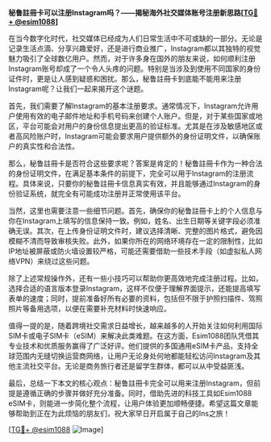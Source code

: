 **秘鲁註冊卡可以注册Instagram吗？——揭秘海外社交媒体账号注册新思路[[TG💪+ @esim1088](https://t.me/s/esim1088)]**

在当今数字化时代，社交媒体已经成为人们日常生活中不可或缺的一部分。无论是记录生活点滴、分享兴趣爱好，还是进行商业推广，Instagram都以其独特的视觉魅力吸引了全球数亿用户。然而，对于许多身在国外的朋友来说，如何顺利注册Instagram账号却成了一个令人头疼的问题。特别是当涉及到使用不同国家的身份证件时，更是让人感到疑惑和困扰。那么，秘鲁註冊卡到底能不能用来注册Instagram呢？让我们一起来揭开这个谜题。

首先，我们需要了解Instagram的基本注册要求。通常情况下，Instagram允许用户使用有效的电子邮件地址和手机号码来创建个人账户。但是，对于某些国家或地区，平台可能会对用户的身份信息提出更高的验证标准。尤其是在涉及敏感地区或者高风险账户时，Instagram可能会要求用户提供额外的身份证明文件，以确保账户的真实性和合法性。

那么，秘鲁註冊卡是否符合这些要求呢？答案是肯定的！秘鲁註冊卡作为一种合法的身份证明文件，在满足基本条件的前提下，完全可以用于Instagram的注册流程。具体来说，只要你的秘鲁註冊卡信息真实有效，并且能够通过Instagram的身份验证系统，就完全有可能成功注册并正常使用该平台。

当然，这里也需要注意一些细节问题。首先，确保你的秘鲁註冊卡上的个人信息与你在Instagram上填写的信息保持一致。例如，姓名、出生日期等关键字段必须准确无误。其次，在上传身份证明文件时，建议选择清晰、完整的图片格式，避免因模糊不清而导致审核失败。此外，如果你所在的网络环境存在一定的限制性，比如IP地址被屏蔽或防火墙设置较严格，可能还需要借助一些技术手段（如虚拟私人网络VPN）来绕过这些问题。

除了上述常规操作外，还有一些小技巧可以帮助你更高效地完成注册过程。比如，选择合适的语言版本登录Instagram，这样不仅便于理解界面提示，还能提高填写表单的速度；同时，提前准备好所有必要的资料，包括但不限于护照扫描件、驾照照片等备用选项，以便在需要补充材料时快速响应。

值得一提的是，随着跨境社交需求日益增长，越来越多的人开始关注如何利用国际SIM卡或电子SIM卡（eSIM）来解决此类难题。在这方面，Esim1088团队凭借其专业技术和优质服务赢得了广泛好评。他们提供的多国通用eSIM卡产品，支持全球范围内无缝切换运营商网络，让用户无论身处何地都能轻松访问Instagram及其他主流社交平台。无论是商务旅行者还是留学生群体，都可以从中受益匪浅。

最后，总结一下本文的核心观点：秘鲁註冊卡完全可以用来注册Instagram，但前提是遵循正确的步骤并做好充分准备。同时，借助先进的科技工具如Esim1088 eSIM卡，则能进一步简化整个流程，让用户体验更加顺畅便捷。希望这篇文章能够帮助到正在为此烦恼的朋友们，祝大家早日开启属于自己的Ins之旅！

[[TG💪+ @esim1088](https://t.me/s/esim1088) ![Image](https://i.postimg.cc/4NQfJmqS/Snipaste-2025-05-13-00-14-12.png)]